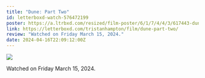 ```yaml
---
title: "Dune: Part Two"
id: letterboxd-watch-576472199
poster: https://a.ltrbxd.com/resized/film-poster/6/1/7/4/4/3/617443-dune-part-two-0-600-0-900-crop.jpg?v=cc533700f8
link: https://letterboxd.com/tristanhampton/film/dune-part-two/
review: "Watched on Friday March 15, 2024."
date: 2024-04-16T22:09:12:00Z
---
```

 <p><img src="https://a.ltrbxd.com/resized/film-poster/6/1/7/4/4/3/617443-dune-part-two-0-600-0-900-crop.jpg?v=cc533700f8"/></p> <p>Watched on Friday March 15, 2024.</p>